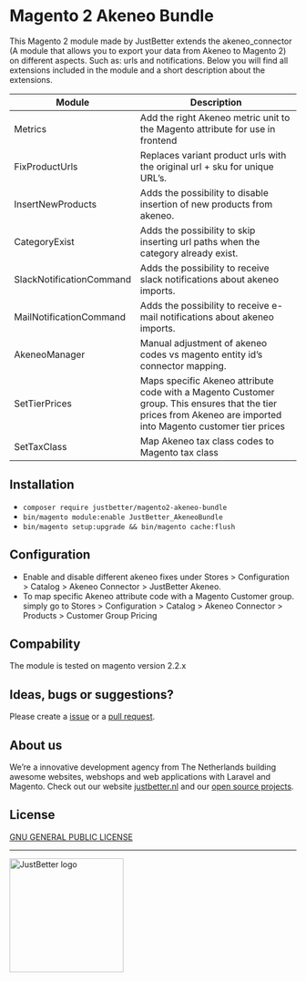 # Magento 2 Akeneo Bundle

This Magento 2 module made by JustBetter extends the akeneo_connector (A module that allows you to export your data from Akeneo to Magento 2) on different aspects. Such as: urls and notifications. Below you will find all extensions included in the module and a short description about the extensions.

| Module                   | Description                                                                       |
| ------------------------ | --------------------------------------------------------------------------------- |
| Metrics                  | Add the right Akeneo metric unit to the Magento attribute for use in frontend     |
| FixProductUrls           | Replaces variant product urls with the original url + sku for unique URL’s.       |
| InsertNewProducts        | Adds the possibility to disable insertion of new products from akeneo.            |
| CategoryExist            | Adds the possibility to skip inserting url paths when the category already exist. |
| SlackNotificationCommand | Adds the possibility to receive slack notifications about akeneo imports.         |
| MailNotificationCommand  | Adds the possibility to receive e-mail notifications about akeneo imports.        |
| AkeneoManager            | Manual adjustment of akeneo codes vs magento entity id’s connector mapping.       |
| SetTierPrices            | Maps specific Akeneo attribute code with a Magento Customer group. This ensures that the tier prices from Akeneo are imported into Magento customer tier prices      |
| SetTaxClass              | Map Akeneo tax class codes to Magento tax class                                   |

## Installation
- `composer require justbetter/magento2-akeneo-bundle`
- `bin/magento module:enable JustBetter_AkeneoBundle`
- `bin/magento setup:upgrade && bin/magento cache:flush`

## Configuration
- Enable and disable different akeneo fixes under Stores > Configuration > Catalog > Akeneo Connector > JustBetter Akeneo.
- To map specific Akeneo attribute code with a Magento Customer group. simply go to Stores > Configuration > Catalog > Akeneo Connector > Products > Customer Group Pricing

## Compability
The module is tested on magento version 2.2.x

## Ideas, bugs or suggestions?
Please create a [issue](https://github.com/justbetter/magento2-akeneo-bundle/issues) or a [pull request](https://github.com/justbetter/magento2-akeneo-bundle/pulls).

## About us
We’re a innovative development agency from The Netherlands building awesome websites, webshops and web applications with Laravel and Magento. Check out our website [justbetter.nl](https://justbetter.nl) and our [open source projects](https://github.com/justbetter).

## License
[GNU GENERAL PUBLIC LICENSE](LICENSE)

---

<a href="https://justbetter.nl" title="JustBetter"><img src="https://raw.githubusercontent.com/justbetter/art/master/justbetter-logo.png" width="200px" alt="JustBetter logo"></a>
